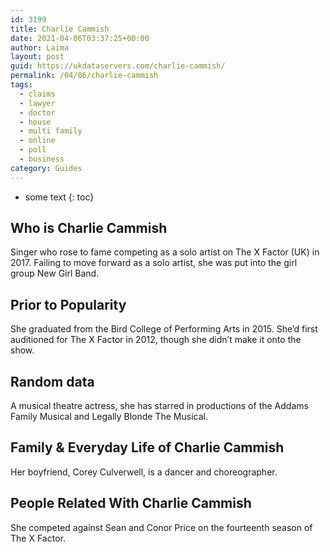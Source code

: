 ```yaml
---
id: 3199
title: Charlie Cammish
date: 2021-04-06T03:37:25+00:00
author: Laima
layout: post
guid: https://ukdataservers.com/charlie-cammish/
permalink: /04/06/charlie-cammish
tags:
  - claims
  - lawyer
  - doctor
  - house
  - multi family
  - online
  - poll
  - business
category: Guides
---
```


* some text
{: toc}


## Who is Charlie Cammish
                  
                  
                  
Singer who rose to fame competing as a solo artist on The X Factor (UK) in 2017. Failing to move forward as a solo artist, she was put into the girl group New Girl Band. 
                  
              
            
              
            
                
                
                
## Prior to Popularity
                  
                  
                  
She graduated from the Bird College of Performing Arts in 2015. She&#8217;d first auditioned for The X Factor in 2012, though she didn&#8217;t make it onto the show. 
                  
              
            
              
            
                
                
                
## Random data
                  
                  
                  
A musical theatre actress, she has starred in productions of the Addams Family Musical and Legally Blonde The Musical. 
                  
              
            
              
            
                
                
                
## Family & Everyday Life of Charlie Cammish
                  
                  
                  
Her boyfriend, Corey Culverwell, is a dancer and choreographer. 
                  
              
            
              
            
                
                
                
## People Related With Charlie Cammish
                  
                  
                  
She competed against Sean and Conor Price on the fourteenth season of The X Factor. 
                  
              
            
              
            
                
              
            
              
              
            
            
              
            
          
          
          